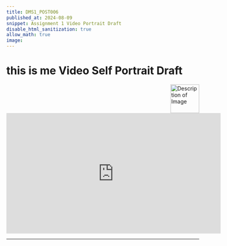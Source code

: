 ```yaml
---
title: DMS1_POST006
published_at: 2024-08-09
snippet: Assignment 1 Video Portrait Draft
disable_html_sanitization: true
allow_math: true
image: 
---
```


# **this is me Video Self Portrait Draft**

<img src="https://www.hardjewelry.com/cdn/shop/files/ezgif.com-gif-maker_3.gif?v=1649272041" alt="Description of Image" style="float:right; margin-left:20px; width:75px; height:auto;">

<iframe width="560" height="315" src="https://www.youtube.com/embed/G8z_Kd1fCxs?si=I-IUSDyiNomrwbCo" title="YouTube video player" frameborder="0" allow="accelerometer; autoplay; clipboard-write; encrypted-media; gyroscope; picture-in-picture; web-share" referrerpolicy="strict-origin-when-cross-origin" allowfullscreen></iframe>

<script type="module">

    console.log (`hello world! 🚀`)

    const iframe  = document.getElementById (`Assignment1_Draft`)
    iframe.width  = iframe.parentNode.scrollWidth
    iframe.height = iframe.width * 9 / 16

</script>
---